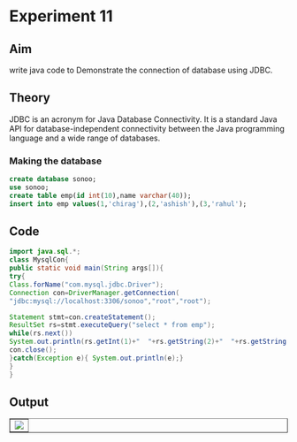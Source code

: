 # Experiment 11

## Aim

write java code to Demonstrate the connection of database using JDBC.

## Theory

JDBC is an acronym for Java Database Connectivity. It is a standard Java API for database-independent connectivity between the Java programming language and a wide range of databases.

### Making the database

```sql
create database sonoo;
use sonoo;
create table emp(id int(10),name varchar(40));
insert into emp values(1,'chirag'),(2,'ashish'),(3,'rahul');
```

## Code

```java
import java.sql.*;
class MysqlCon{
public static void main(String args[]){
try{
Class.forName("com.mysql.jdbc.Driver");
Connection con=DriverManager.getConnection(
"jdbc:mysql://localhost:3306/sonoo","root","root");

Statement stmt=con.createStatement();
ResultSet rs=stmt.executeQuery("select * from emp");
while(rs.next())
System.out.println(rs.getInt(1)+"  "+rs.getString(2)+"  "+rs.getString(3));
con.close();
}catch(Exception e){ System.out.println(e);}
}
}
```

## Output

<table border=1><tr><td>
<img src="https://i.imgur.com/7kLcHRL.png"/>
</td></tr></table>
